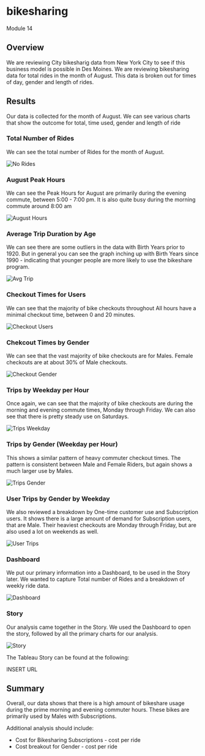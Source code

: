 # bikesharing
Module 14

## Overview
We are reviewing City bikesharig data from New York City to see if this business model is possible in Des Moines.  We are reviewing bikesharing data for total rides in the month of August.  This data is broken out for times of day, gender and length of rides.


## Results
Our data is collected for the month of August. We can see various charts that show the outcome for total, time used, gender and length of ride

### Total Number of Rides
We can see the total number of Rides for the month of August.

![No Rides](https://github.com/ckbauman/bikesharing/blob/main/Images/No_Rides.png)

### August Peak Hours
We can see the Peak Hours for August are primarily during the evening commute, between 5:00 - 7:00 pm. It is also quite busy during the morning commute around 8:00 am

![August Hours](https://github.com/ckbauman/bikesharing/blob/main/Images/August_Hours.png)

### Average Trip Duration by Age
We can see there are some outliers in the data with Birth Years prior to 1920.  But in general you can see the graph inching up with Birth Years since 1990 - indicating that younger people are more likely to use the bikeshare program.

![Avg Trip](https://github.com/ckbauman/bikesharing/blob/main/Images/Avg_Trip.png)

### Checkout Times for Users
We can see that the majority of bike checkouts throughout All hours have a minimal checkout time, between 0 and 20 minutes.  

![Checkout Users](https://github.com/ckbauman/bikesharing/blob/main/Images/Checkout_Users.png)

### Chekcout Times by Gender
We can see that the vast majority of bike checkouts are for Males.  Female checkouts are at about 30% of Male checkouts.

![Checkout Gender](https://github.com/ckbauman/bikesharing/blob/main/Images/Checkout_Gender.png)

### Trips by Weekday per Hour
Once again, we can see that the majority of bike checkouts are during the morning and evening commute times, Monday through Friday.  We can also see that there is pretty steady use on Saturdays.

![Trips Weekday](https://github.com/ckbauman/bikesharing/blob/main/Images/Trips_Weekday.png)

### Trips by Gender (Weekday per Hour)
This shows a similar pattern of heavy commuter checkout times.  The pattern is consistent between Male and Female Riders, but again shows a much larger use by Males.

![Trips Gender](https://github.com/ckbauman/bikesharing/blob/main/Images/Trips_Gender.png)

### User Trips by Gender by Weekday
We also reviewed a breakdown by One-time customer use and Subscription users.  It shows there is a large amount of demand for Subscription users, that are Male.  Their heaviest checkouts are Monday through Friday, but are also used a lot on weekends as well.

![User Trips](https://github.com/ckbauman/bikesharing/blob/main/Images/User_Trips.png)

### Dashboard
We put our primary information into a Dashboard, to be used in the Story later.  We wanted to capture Total number of Rides and a breakdown of weekly ride data.

![Dashboard](https://github.com/ckbauman/bikesharing/blob/main/Images/Dashboard.png)

### Story
Our analysis came together in the Story.  We used the Dashboard to open the story, followed by all the primary charts for our analysis.

![Story](https://github.com/ckbauman/bikesharing/blob/main/Images/Story.png)

The Tableau Story can be found at the following:

INSERT URL



## Summary
Overall, our data shows that there is a high amount of bikeshare usage during the prime morning and evening commuter hours.  These bikes are primarily used by Males with Subscriptions. 

Additional analysis should include:
- Cost for Bikesharing Subscriptions - cost per ride
- Cost breakout for Gender - cost per ride

